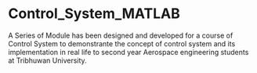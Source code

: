 # Control_System_MATLAB
A Series of  Module has been designed and developed for a course of Control System to demonstrante the concept of control system and its implementation in real life to second year Aerospace engineering students at Tribhuwan University.
